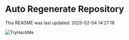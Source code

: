 # Auto Regenerate Repository

This README was last updated: 2025-02-04 14:27:18

 ![TryHackMe](https://tryhackme.com/badge/533634)